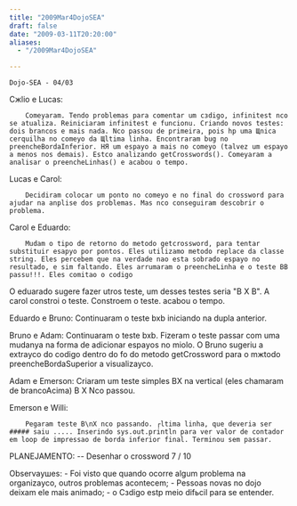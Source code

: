 ```yaml
---
title: "2009Mar4DojoSEA"
draft: false
date: "2009-03-11T20:20:00"
aliases:
  - "/2009Mar4DojoSEA"

---
```

    Dojo-SEA - 04/03

Cжlio e Lucas:

        Comeуaram. Tendo problemas para comentar um cзdigo, infinitest nсo se atualiza. Reiniciaram infinitest e funcionu. Criando novos testes: dois brancos e mais nada. Nсo passou de primeira, pois hр uma Щnica cerquilha no comeуo da Щltima linha. Encontraram bug no preencheBordaInferior. HЯ um espaуo a mais no comeуo (talvez um espaуo a menos nos demais). Estсo analizando getCrosswords(). Comeуaram a analisar o preencheLinhas() e acabou o tempo.

Lucas e Carol:

        Decidiram colocar um ponto no comeуo e no final do crossword para ajudar na anрlise dos problemas. Mas nсo conseguiram descobrir o problema.

Carol e Eduardo:

        Mudam o tipo de retorno do metodo getcrossword, para tentar substituir esapуo por pontos. Eles utilizamo metodo replace da classe string. Eles percebem que na verdade nao esta sobrado espaуo no resultado, e sim faltando. Eles arrumaram o preencheLinha e o teste BB passu!!!. Eles comitao o codigo 

O eduarado sugere fazer utros teste, um desses testes seria "B X B". A
carol constroi o teste. Constroem o teste. acabou o tempo.

Eduardo e Bruno: Continuaram o teste bxb iniciando na dupla anterior.

Bruno e Adam: Continuaram o teste bxb. Fizeram o teste passar com uma
mudanуa na forma de adicionar espaуos no miolo. O Bruno sugeriu a
extraусo do codigo dentro do fo do metodo getCrossword para o mжtodo
preencheBordaSuperior a visualizaусo.

Adam e Emerson: Criaram um teste simples BX na vertical (eles chamaram
de brancoAcima) B X Nсo passou.

Emerson e Willi:

        Pegaram teste B\nX nсo passando. ┌ltima linha, que deveria ser ##### saiu ..... Inserindo sys.out.println para ver valor de contador em loop de impressao de borda inferior final. Terminou sem passar.

PLANEJAMENTO: -- Desenhar o crossword 7 / 10

Observaушes: - Foi visto que quando ocorre algum problema na
organizaусo, outros problemas acontecem; - Pessoas novas no dojo deixam
ele mais animado; - o Cзdigo estр meio difьcil para se entender.
